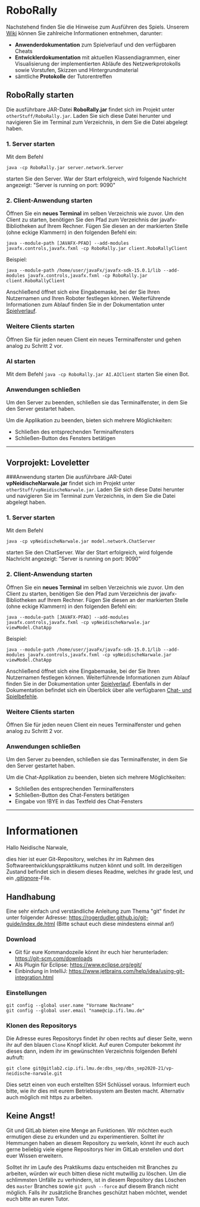 # RoboRally

Nachstehend finden Sie die Hinweise zum Ausführen des Spiels. 
Unserem [Wiki](https://gitlab2.cip.ifi.lmu.de/dbs_sep/dbs_sep2020-21/vp-neidische-narwale/-/wikis/home) können Sie zahlreiche Informationen entnehmen, darunter:
- **Anwenderdokumentation** zum Spielverlauf und den verfügbaren Cheats
- **Entwicklerdokumentation** mit aktuellen Klassendiagrammen, einer Visualisierung der implementierten Abläufe des Netzwerkprotokolls sowie Vorstufen, Skizzen und Hintergrundmaterial
- sämtliche **Protokolle** der Tutorentreffen


## RoboRally starten
Die ausführbare JAR-Datei **RoboRally.jar** findet sich im Projekt unter `otherStuff/RoboRally.jar`.
Laden Sie sich diese Datei herunter und navigieren Sie im Terminal zum Verzeichnis, in dem Sie die Datei abgelegt haben.

### 1. Server starten
Mit dem Befehl

`java -cp RoboRally.jar server.network.Server`

starten Sie den Server. War der Start erfolgreich, wird folgende Nachricht angezeigt:
"Server is running on port: 9090"

### 2. Client-Anwendung starten
Öffnen Sie ein **neues Terminal** im selben Verzeichnis wie zuvor. Um den Client zu starten, benötigen Sie den Pfad zum Verzeichnis der javafx-Bibliotheken auf Ihrem Rechner. Fügen Sie diesen an der markierten Stelle (ohne eckige Klammern) in den folgenden Befehl ein:

`java --module-path [JAVAFX-PFAD] --add-modules javafx.controls,javafx.fxml -cp RoboRally.jar client.RoboRallyClient`

Beispiel:

`java --module-path /home/user/javaFx/javafx-sdk-15.0.1/lib --add-modules javafx.controls,javafx.fxml -cp RoboRally.jar client.RoboRallyClient`

Anschließend öffnet sich eine Eingabemaske, bei der Sie Ihren Nutzernamen und Ihren Roboter festlegen können. 
Weiterführende Informationen zum Ablauf finden Sie in der Dokumentation unter [Spielverlauf](https://gitlab2.cip.ifi.lmu.de/dbs_sep/dbs_sep2020-21/vp-neidische-narwale/-/wikis/Home/Hauptprojekt/Anwender/Spielverlauf). 


### Weitere Clients starten
Öffnen Sie für jeden neuen Client ein neues Terminalfenster und gehen analog zu Schritt 2 vor.

### AI starten
Mit dem Befehl
`java -cp RoboRally.jar AI.AIClient`
starten Sie einen Bot. 

### Anwendungen schließen
Um den Server zu beenden, schließen sie das Terminalfenster, in dem Sie den Server gestartet haben.

Um die Applikation zu beenden, bieten sich mehrere Möglichkeiten:
- Schließen des entsprechenden Terminalfensters
- Schließen-Button des Fensters betätigen

---

## Vorprojekt: Loveletter 

###Anwendung starten
Die ausführbare JAR-Datei **vpNeidischeNarwale.jar** findet sich im Projekt unter `otherStuff/vpNeidischeNarwale.jar`.
Laden Sie sich diese Datei herunter und navigieren Sie im Terminal zum Verzeichnis, in dem Sie die Datei abgelegt haben.
### 1. Server starten
Mit dem Befehl

`java -cp vpNeidischeNarwale.jar model.network.ChatServer`

starten Sie den ChatServer. War der Start erfolgreich, wird folgende Nachricht angezeigt:
"Server is running on port: 9090"

### 2. Client-Anwendung starten
Öffnen Sie ein **neues Terminal** im selben Verzeichnis wie zuvor. Um den Client zu starten, benötigen Sie den Pfad zum Verzeichnis der javafx-Bibliotheken auf Ihrem Rechner. Fügen Sie diesen an der markierten Stelle (ohne eckige Klammern) in den folgenden Befehl ein:

`java --module-path [JAVAFX-PFAD] --add-modules javafx.controls,javafx.fxml -cp vpNeidischeNarwale.jar viewModel.ChatApp`

Beispiel:

`java --module-path /home/user/javaFx/javafx-sdk-15.0.1/lib --add-modules javafx.controls,javafx.fxml -cp vpNeidischeNarwale.jar viewModel.ChatApp`

Anschließend öffnet sich eine Eingabemaske, bei der Sie Ihren Nutzernamen festlegen können. 
Weiterführende Informationen zum Ablauf finden Sie in der Dokumentation unter [Spielverlauf](https://gitlab2.cip.ifi.lmu.de/dbs_sep/dbs_sep2020-21/vp-neidische-narwale/-/wikis/Home/Anwender/Spielverlauf). 
Ebenfalls in der Dokumentation befindet sich ein Überblick über alle verfügbaren [Chat- und Spielbefehle](https://gitlab2.cip.ifi.lmu.de/dbs_sep/dbs_sep2020-21/vp-neidische-narwale/-/wikis/Home/Anwender/Spielbefehle).

### Weitere Clients starten
Öffnen Sie für jeden neuen Client ein neues Terminalfenster und gehen analog zu Schritt 2 vor.

### Anwendungen schließen
Um den Server zu beenden, schließen sie das Terminalfenster, in dem Sie den Server gestartet haben.

Um die Chat-Applikation zu beenden, bieten sich mehrere Möglichkeiten:
- Schließen des entsprechenden Terminalfensters
- Schließen-Button des Chat-Fensters betätigen
- Eingabe von !BYE in das Textfeld des Chat-Fensters


---

# Informationen
Hallo Neidische Narwale,

dies hier ist euer Git-Repository, welches ihr im Rahmen des Softwareentwicklungspraktikums nutzen könnt und sollt. Im derzeitigen Zustand befindet sich in diesem dieses Readme, welches ihr grade lest, und ein [.gitignore](https://git-scm.com/docs/gitignore)-File.

## Handhabung

Eine sehr einfach und verständliche Anleitung zum Thema "git" findet ihr unter folgender Adresse:  https://rogerdudler.github.io/git-guide/index.de.html (Bitte schaut euch diese mindestens einmal an!)

### Download
* Git für eure Kommandozeile könnt ihr euch hier herunterladen: https://git-scm.com/downloads
* Als Plugin für Eclipse: https://www.eclipse.org/egit/
* Einbindung in IntelliJ: https://www.jetbrains.com/help/idea/using-git-integration.html


### Einstellungen

    git config --global user.name "Vorname Nachname"
    git config --global user.email "name@cip.ifi.lmu.de"

### Klonen des Repositorys
Die Adresse eures Repositorys findet ihr oben rechts auf dieser Seite, wenn ihr auf den blauen `Clone` Knopf klickt. 
Auf euren Computer bekommt ihr dieses dann, indem ihr im gewünschten Verzeichnis folgenden Befehl aufruft:

    
    git clone git@gitlab2.cip.ifi.lmu.de:dbs_sep/dbs_sep2020-21/vp-neidische-narwale.git

Dies setzt einen von euch erstellten SSH Schlüssel voraus. Informiert euch bitte, wie ihr dies mit eurem Betriebssystem am Besten macht. Alternativ auch möglich mit https zu arbeiten. 

## Keine Angst!
Git und GitLab bieten eine Menge an Funktionen. Wir möchten euch ermutigen diese zu erkunden und zu experimentieren. Solltet ihr Hemmungen haben an diesem Repository zu werkeln, könnt ihr euch auch gerne beliebig viele eigene Repositorys hier im GitLab erstellen und dort euer Wissen erweitern.

Solltet ihr im Laufe des Praktikums dazu entscheiden mit Branches zu arbeiten, würden wir euch bitten diese nicht mutwillig zu löschen. Um die schlimmsten Unfälle zu verhindern, ist in diesem Repository das Löschen des `master` Branches sowie `git push --force` auf diesem Branch nicht möglich. Falls ihr zusätzliche Branches geschützt haben möchtet, wendet euch bitte an euren Tutor.
